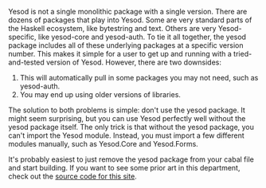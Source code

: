 Yesod is not a single monolithic package with a single version. There are dozens of packages that play into Yesod. Some are very standard parts of the Haskell ecosystem, like bytestring and text. Others are very Yesod-specific, like yesod-core and yesod-auth. To tie it all together, the yesod package includes all of these underlying packages at a specific version number. This makes it simple for a user to get up and running with a tried-and-tested version of Yesod. However, there are two downsides:

1. This will automatically pull in some packages you may not need, such as yesod-auth.
2. You may end up using older versions of libraries.

The solution to both problems is simple: don't use the yesod package. It might seem surprising, but you can use Yesod perfectly well without the yesod package itself. The only trick is that without the yesod package, you can't import the Yesod module. Instead, you must import a few different modules manually, such as Yesod.Core and Yesod.Forms.

It's probably easiest to just remove the yesod package from your cabal file and start building. If you want to see some prior art in this department, check out the [source code for this site](http://github.com/snoyberg/yesodwiki).